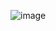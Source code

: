 ![image](https://github.com/KaimDev/zClip-Android/assets/88113215/c1f8e1d5-b0ed-45fa-9219-9b0c8c27b8fc)

